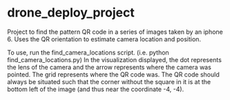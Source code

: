 # drone_deploy_project

Project to find the pattern QR code in a series of images taken by an iphone 6.
Uses the QR orientation to estimate camera location and position.

To use, run the find_camera_locations script. 
(i.e. python find_camera_locations.py)
In the visualization displayed, the dot represents the lens of the camera
and the arrow represents where the camera was pointed. The grid represents where
the QR code was. The QR code should always be situated such that the corner 
without the square in it is at the bottom left of the image (and thus near the
coordinate -4, -4).